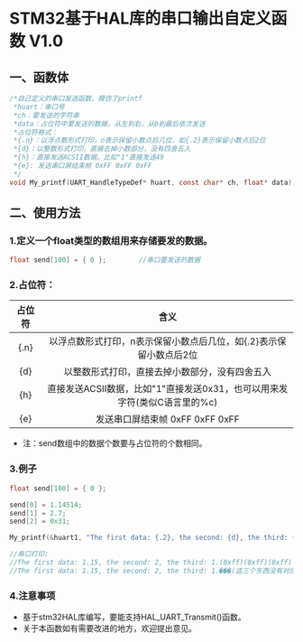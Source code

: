 # STM32基于HAL库的串口输出自定义函数 V1.0

## 一、函数体
```c
/*自己定义的串口发送函数，模仿了printf
 *huart：串口号
 *ch：要发送的字符串
 *data：占位符中要发送的数据，从左到右，从0到最后依次发送
 *占位符格式：
 *{.n}：以浮点数形式打印，n表示保留小数点后几位，如{.2}表示保留小数点后2位
 *{d}：以整数形式打印，直接去掉小数部分，没有四舍五入
 *{h}：直接发送ACSII数据，比如"1"直接发送49
 *{e}: 发送串口屏结束帧 0xFF 0xFF 0xFF
 */
void My_printf(UART_HandleTypeDef* huart, const char* ch, float* data);
```

## 二、使用方法
### 1.定义一个float类型的数组用来存储要发的数据。
```c
float send[100] = { 0 };        //串口要发送的数据
```
### 2.占位符：

| 占位符 | 含义 |
| :-: | :-: |
| {.n} | 以浮点数形式打印，n表示保留小数点后几位，如{.2}表示保留小数点后2位 |
| {d} | 以整数形式打印，直接去掉小数部分，没有四舍五入 |
| {h} | 直接发送ACSII数据，比如"1"直接发送0x31，也可以用来发字符(类似C语言里的%c) |
| {e} | 发送串口屏结束帧 0xFF 0xFF 0xFF |

* 注：send数组中的数据个数要与占位符的个数相同。

### 3.例子
```c
float send[100] = { 0 };

send[0] = 1.14514;
send[1] = 2.7;
send[2] = 0x31;

My_printf(&huart1, "The first data: {.2}, the second: {d}, the third: {h}.{e}\n", send);

//串口打印:
//The first data: 1.15, the second: 2, the third: 1.(0xff)(0xff)(0xff)
//The first data: 1.15, the second: 2, the third: 1.���(这三个东西没有对应的ASCII码)

```
### 4.注意事项
* 基于stm32HAL库编写，要能支持HAL_UART_Transmit()函数。
* 关于本函数如有需要改进的地方，欢迎提出意见。
  
